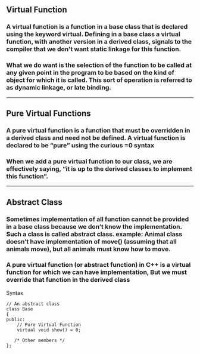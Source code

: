 ## Virtual Function
### A virtual function is a function in a base class that is declared using the keyword virtual. Defining in a base class a virtual function, with another version in a derived class, signals to the compiler that we don't want static linkage for this function.

### What we do want is the selection of the function to be called at any given point in the program to be based on the kind of object for which it is called. This sort of operation is referred to as dynamic linkage, or late binding.

---

## Pure Virtual Functions
### A pure virtual function is a function that must be overridden in a derived class and need not be defined. A virtual function is declared to be “pure” using the curious =0 syntax

### When we add a pure virtual function to our class, we are effectively saying, “it is up to the derived classes to implement this function”.

---

## Abstract Class

### Sometimes implementation of all function cannot be provided in a base class because we don’t know the implementation. Such a class is called abstract class. example: Animal class doesn’t have implementation of move() (assuming that all animals move), but all animals must know how to move.
 
### A pure virtual function (or abstract function) in C++ is a virtual function for which we can have implementation, But we must override that function in the derived class

Syntax 

```
// An abstract class
class Base
{  
public:
    // Pure Virtual Function
    virtual void show() = 0;
   
   /* Other members */
};
```